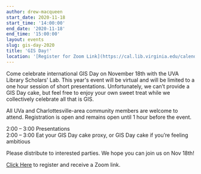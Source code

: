 ```yaml
---
author: drew-macqueen
start_date: 2020-11-18
start_time: '14:00:00'
end_date: '2020-11-18'
end_time: '15:00:00'
layout: events
slug: gis-day-2020
title: 'GIS Day!'
location: '[Register for Zoom Link](https://cal.lib.virginia.edu/calendar/events/GISDay2020)'
---
```


Come celebrate international GIS Day on November 18th with the UVA Library Scholars' Lab. This year's event will be virtual and will be limited to a one hour session of short presentations. Unfortunately, we can’t provide a GIS Day cake, but feel free to enjoy your own sweet treat while we collectively celebrate all that is GIS.
 
All UVa and Charlottesville-area community members are welcome to attend. Registration is open and remains open until 1 hour before the event.
 
2:00 – 3:00 Presentations <br>
2:00 – 3:00 Eat your GIS Day cake proxy, or GIS Day cake if you’re feeling ambitious
 
Please distribute to interested parties. We hope you can join us on Nov 18th! 

[Click Here](https://cal.lib.virginia.edu/calendar/events/GISDay2020) to register and receive a Zoom link. 
